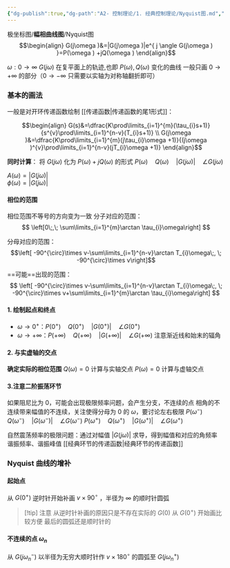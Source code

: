 ```yaml
---
{"dg-publish":true,"dg-path":"A2- 控制理论/1. 经典控制理论/Nyquist图.md","tags":["Graph"],"permalink":"/A2- 控制理论/1. 经典控制理论/Nyquist图/","dgPassFrontmatter":true,"noteIcon":"","created":"2024-10-08T17:09:44.000+08:00","updated":"2025-05-02T17:47:13.009+08:00"}
---
```



极坐标图/**幅相曲线图**/Nyquist图
$$\begin{align}
G(j\omega )&=|G(j\omega )|e^{ j \angle G(j\omega ) }=P(\omega ) +jQ(\omega )
\end{align}$$

$\omega: 0\to \infty$  $G(j\omega)$ 在复平面上的轨迹,也即 $P(\omega),Q(\omega)$ 变化的曲线
一般只画 $0\to +\infty$ 的部分（$0\to -\infty$ 只需要以实轴为对称轴翻折即可）
### 基本的画法
一般是对开环传递函数绘制
[[传递函数\|传递函数的尾1形式]]：

$$\begin{align}
G(s)&=\dfrac{K\prod\limits_{i=1}^{m}(\tau_{i}s+1)}{s^{v}\prod\limits_{i=1}^{n-v}(T_{i}s+1)} \\
G(j\omega )&=\dfrac{K\prod\limits_{i=1}^{m}(j\tau_{i}\omega +1)}{(j\omega )^{v}\prod\limits_{i=1}^{n-v}(jT_{i}\omega +1)}
\end{align}$$

**同时计算**：
将 $G(j\omega)$ 化为 $P(\omega ) +jQ(\omega )$ 的形式
$P(\omega)\quad Q(\omega)\quad |G(j\omega)|\quad \angle G(j\omega)$

$A(\omega)=|G(j\omega)|$      
$\phi(\omega)=|G(j\omega)|$
#### 相位的范围
相位范围不等号的方向变为一致
分子对应的范围：
$$
\left[0\;,\; \sum\limits_{i=1}^{m}\arctan \tau_{i}\omega\right]
$$

分母对应的范围：
$$\left[ -90^{\circ}\times v-\sum\limits_{i=1}^{n-v}\arctan T_{i}\omega\;, \; -90^{\circ}\times v\right]$$

==可能==出现的范围：
$$
\left[ -90^{\circ}\times v-\sum\limits_{i=1}^{n-v}\arctan T_{i}\omega\;, \; -90^{\circ}\times v+\sum\limits_{i=1}^{m}\arctan \tau_{i}\omega\right]
$$

#### 1. 绘制起点和终点 
-  $\omega \to 0^{+}$：$P(0^{+})\quad Q(0^{+})\quad |G(0^{+})|\quad \angle G(0^{+})$
-  $\omega \to +\infty$：$P(+\infty)\quad Q(+\infty)\quad |G(+\infty)|\quad \angle G(+\infty)$
注意渐近线和始末的辐角
#### 2. 与实虚轴的交点
**确定实际的相位范围**
$Q(\omega)=0$ 计算与实轴交点
$P(\omega)=0$ 计算与虚轴交点
#### 3.注意二阶振荡环节
如果阻尼比为 0，可能会出现极限频率问题，会产生分支，不连续的点
相角的不连续带来幅值的不连续，关注使得分母为 0 的 $\omega$，要讨论左右极限
$P(\omega^{-})\quad Q(\omega^{-})\quad |G(\omega^{-})|\quad \angle G(\omega^{-})$
$P(\omega^{+})\quad Q(\omega^{+})\quad |G(\omega^{+})|\quad \angle G(\omega^{+})$

自然震荡频率的极限问题：通过对幅值 $\left\lvert  G(j\omega) \right\rvert$ 求导，得到幅值和对应的角频率
谐振频率、谐振峰值
[[经典环节的传递函数\|经典环节的传递函数]]
### Nyquist 曲线的增补
#### 起始点
从 $G(0^{+})$ 逆时针开始补画 $v\times 90^{\circ}$ ，半径为 $\infty$ 的顺时针圆弧
>[!tip] 注意
>从逆时针补画的原因只是不存在实际的 $G(0)$
>从 $G(0^{+})$ 开始画比较方便
>最后的圆弧还是顺时针的
#### 不连续的点 $\omega_{n}$
从 $G(j\omega_{n}^{-})$ 以半径为无穷大顺时针作 $v\times 180^{\circ}$ 的圆弧至 $G(j\omega_{n}^{+})$
